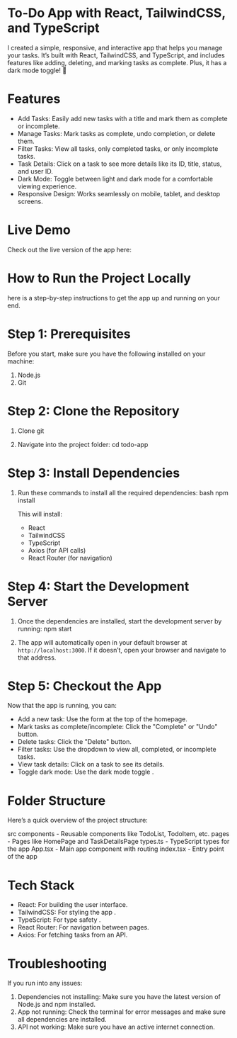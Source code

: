 # To-Do App with React, TailwindCSS, and TypeScript

I created  a simple, responsive, and interactive app that helps you manage your tasks. It’s built with React, TailwindCSS, and TypeScript, and includes features like adding, deleting, and marking tasks as complete. Plus, it has a dark mode toggle! 🌙


# Features
- Add Tasks: Easily add new tasks with a title and mark them as complete or incomplete.
- Manage Tasks: Mark tasks as complete, undo completion, or delete them.
- Filter Tasks: View all tasks, only completed tasks, or only incomplete tasks.
- Task Details: Click on a task to see more details like its ID, title, status, and user ID.
- Dark Mode: Toggle between light and dark mode for a comfortable viewing experience.
- Responsive Design: Works seamlessly on mobile, tablet, and desktop screens.

# Live Demo
Check out the live version of the app here:


# How to Run the Project Locally
here is a  step-by-step instructions to get the app up and running on your end.



# Step 1: Prerequisites
Before you start, make sure you have the following installed on your machine:
1. Node.js
2. Git

# Step 2: Clone the Repository
1. Clone git
  
3. Navigate into the project folder:
   cd todo-app
   



# Step 3: Install Dependencies
1. Run these commands to install all the required dependencies:
   bash
   npm install
   
   This will install:
   - React
   - TailwindCSS
   - TypeScript
   - Axios (for API calls)
   - React Router (for navigation)


#  Step 4: Start the Development Server
1. Once the dependencies are installed, start the development server by running:
   npm start
   
2. The app will automatically open in your default browser at `http://localhost:3000`. If it doesn’t, open your browser and navigate to that address.


#  Step 5: Checkout the App
Now that the app is running, you can:
- Add a new task: Use the form at the top of the homepage.
- Mark tasks as complete/incomplete: Click the "Complete" or "Undo" button.
- Delete tasks: Click the "Delete" button.
- Filter tasks: Use the dropdown to view all, completed, or incomplete tasks.
- View task details: Click on a task to see its details.
- Toggle dark mode: Use the dark mode toggle .


# Folder Structure
Here’s a quick overview of the project structure:

src
components       - Reusable components like TodoList, TodoItem, etc.
 pages           - Pages like HomePage and TaskDetailsPage
types.ts         - TypeScript types for the app
 App.tsx          - Main app component with routing
 index.tsx        - Entry point of the app



# Tech Stack
- React: For building the user interface.
- TailwindCSS: For styling the app .
- TypeScript: For type safety .
- React Router: For navigation between pages.
- Axios: For fetching tasks from an API.


# Troubleshooting
If you run into any issues:
1. Dependencies not installing: Make sure you have the latest version of Node.js and npm installed.
2. App not running: Check the terminal for error messages and make sure all dependencies are installed.
3. API not working: Make sure you have an active internet connection.





